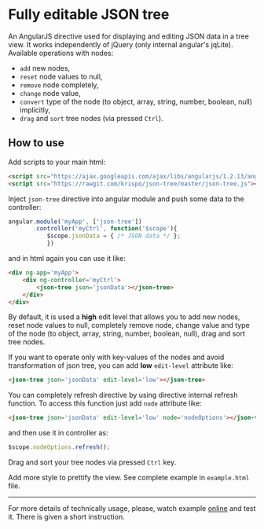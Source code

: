 # Fully editable JSON tree

An AngularJS directive used for displaying and editing JSON data in a tree view. It works independently of jQuery (only internal angular's jqLite).
Available operations with nodes:

* `add` new nodes,
* `reset` node values to null,
* `remove` node completely,
* `change` node value,
* `convert` type of the node (to object, array, string, number, boolean, null) implicitly,
* `drag` and `sort` tree nodes (via pressed `Ctrl`).

## How to use

Add scripts to your main html:
```html
<script src="https://ajax.googleapis.com/ajax/libs/angularjs/1.2.13/angular.min.js"></script>
<script src="https://rawgit.com/krispo/json-tree/master/json-tree.js"></script>
```

Inject `json-tree` directive into angular module and push some data to the controller:
```javascript
angular.module('myApp', ['json-tree'])
       .controller('myCtrl', function('$scope'){
           $scope.jsonData = { /* JSON data */ };
           })
```

and in html again you can use it like:
```html
<div ng-app='myApp'>
    <div ng-controller='myCtrl'>
        <json-tree json='jsonData'></json-tree>
    </div>
</div>
```

By default, it is used a **high** edit level that allows you to add new nodes,
reset node values to null, completely remove node, change value and type of the node (to object, array, string, number, boolean, null),
drag and sort tree nodes.

If you want to operate only with key-values of the nodes and avoid transformation of json tree, you can add **low** `edit-level` attribute like:
```html
<json-tree json='jsonData' edit-level='low'></json-tree>
```

You can completely refresh directive by using directive internal refresh function. To access this function just add `node` attribute like:
```html
<json-tree json='jsonData' edit-level='low' node='nodeOptions'></json-tree>
```
and then use it in controller as:
```javascript
$scope.nodeOptions.refresh();
```

Drag and sort your tree nodes via pressed `Ctrl` key.

Add more style to prettify the view. See complete example in `example.html` file.

---
For more details of technically usage, please, watch example [online](https://rawgithub.com/krispo/json-tree/master/example.html) and test it.
There is given a short instruction.